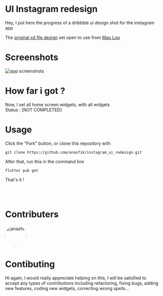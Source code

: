 # UI Instagram redesign

Hey, I put here the progress of a dribbble ui design shot for the instagram app

The <a href="https://dribbble.com/shots/14194596-Instagram-Redesign-UI">original xd file design</a> set open to use from <a href="https://dribbble.com/m4st3rmiau">Mao Lop
</a>


# Screenshots
<img src="https://cdn.dribbble.com/users/5722038/screenshots/14194596/media/f64f53b46782060154e896816334297b.png" alt="app screenshots" />


# How far i got ?
Now, I set all home screen widgets, with all widgets<br>
Status : [NOT COMPLETED]

# Usage
Click the "Fork" button, or clone this repository with
```
git clone https://github.com/anasfik/instagram_ui_redesign.git
```

After that, run this in the command line
```
flutter pub get
````

That's it !

<br><br>
# Contributers
<img src="https://avatars.githubusercontent.com/u/25140579?s=40&v=4" alt="anasfik" width="70" style="border-radius: 50%;" />

# Contibuting
Hi again, I would really appreciate helping on this, I will be satisfied to accept any types of contributions including refactoring, fixing bugs, adding new features, coding new widgets, correcting wrong spells...


